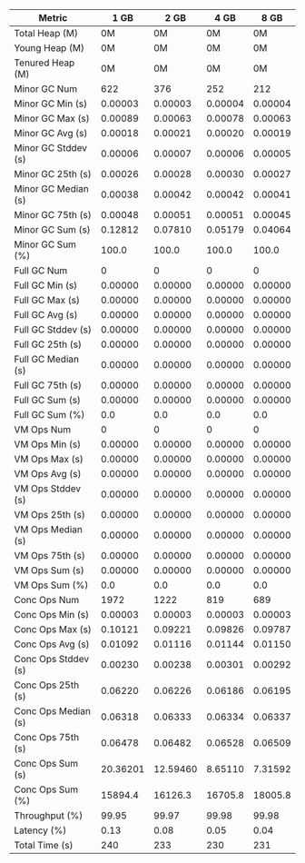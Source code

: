 | Metric | 1 GB | 2 GB | 4 GB | 8 GB |
|------|----|----|----|----|
| Total Heap (M) | 0M | 0M | 0M | 0M |
| Young Heap (M) | 0M | 0M | 0M | 0M |
| Tenured Heap (M) | 0M | 0M | 0M | 0M |
| Minor GC Num | 622 | 376 | 252 | 212 |
| Minor GC Min (s) | 0.00003 | 0.00003 | 0.00004 | 0.00004 |
| Minor GC Max (s) | 0.00089 | 0.00063 | 0.00078 | 0.00063 |
| Minor GC Avg (s) | 0.00018 | 0.00021 | 0.00020 | 0.00019 |
| Minor GC Stddev (s) | 0.00006 | 0.00007 | 0.00006 | 0.00005 |
| Minor GC 25th (s) | 0.00026 | 0.00028 | 0.00030 | 0.00027 |
| Minor GC Median (s) | 0.00038 | 0.00042 | 0.00042 | 0.00041 |
| Minor GC 75th (s) | 0.00048 | 0.00051 | 0.00051 | 0.00045 |
| Minor GC Sum (s) | 0.12812 | 0.07810 | 0.05179 | 0.04064 |
| Minor GC Sum (%) | 100.0 | 100.0 | 100.0 | 100.0 |
| Full GC Num | 0 | 0 | 0 | 0 |
| Full GC Min (s) | 0.00000 | 0.00000 | 0.00000 | 0.00000 |
| Full GC Max (s) | 0.00000 | 0.00000 | 0.00000 | 0.00000 |
| Full GC Avg (s) | 0.00000 | 0.00000 | 0.00000 | 0.00000 |
| Full GC Stddev (s) | 0.00000 | 0.00000 | 0.00000 | 0.00000 |
| Full GC 25th (s) | 0.00000 | 0.00000 | 0.00000 | 0.00000 |
| Full GC Median (s) | 0.00000 | 0.00000 | 0.00000 | 0.00000 |
| Full GC 75th (s) | 0.00000 | 0.00000 | 0.00000 | 0.00000 |
| Full GC Sum (s) | 0.00000 | 0.00000 | 0.00000 | 0.00000 |
| Full GC Sum (%) | 0.0 | 0.0 | 0.0 | 0.0 |
| VM Ops Num | 0 | 0 | 0 | 0 |
| VM Ops Min (s) | 0.00000 | 0.00000 | 0.00000 | 0.00000 |
| VM Ops Max (s) | 0.00000 | 0.00000 | 0.00000 | 0.00000 |
| VM Ops Avg (s) | 0.00000 | 0.00000 | 0.00000 | 0.00000 |
| VM Ops Stddev (s) | 0.00000 | 0.00000 | 0.00000 | 0.00000 |
| VM Ops 25th (s) | 0.00000 | 0.00000 | 0.00000 | 0.00000 |
| VM Ops Median (s) | 0.00000 | 0.00000 | 0.00000 | 0.00000 |
| VM Ops 75th (s) | 0.00000 | 0.00000 | 0.00000 | 0.00000 |
| VM Ops Sum (s) | 0.00000 | 0.00000 | 0.00000 | 0.00000 |
| VM Ops Sum (%) | 0.0 | 0.0 | 0.0 | 0.0 |
| Conc Ops Num | 1972 | 1222 | 819 | 689 |
| Conc Ops Min (s) | 0.00003 | 0.00003 | 0.00003 | 0.00003 |
| Conc Ops Max (s) | 0.10121 | 0.09221 | 0.09826 | 0.09787 |
| Conc Ops Avg (s) | 0.01092 | 0.01116 | 0.01144 | 0.01150 |
| Conc Ops Stddev (s) | 0.00230 | 0.00238 | 0.00301 | 0.00292 |
| Conc Ops 25th (s) | 0.06220 | 0.06226 | 0.06186 | 0.06195 |
| Conc Ops Median (s) | 0.06318 | 0.06333 | 0.06334 | 0.06337 |
| Conc Ops 75th (s) | 0.06478 | 0.06482 | 0.06528 | 0.06509 |
| Conc Ops Sum (s) | 20.36201 | 12.59460 | 8.65110 | 7.31592 |
| Conc Ops Sum (%) | 15894.4 | 16126.3 | 16705.8 | 18005.8 |
| Throughput (%) | 99.95 | 99.97 | 99.98 | 99.98 |
| Latency (%) | 0.13 | 0.08 | 0.05 | 0.04 |
| Total Time (s) | 240 | 233 | 230 | 231 |
